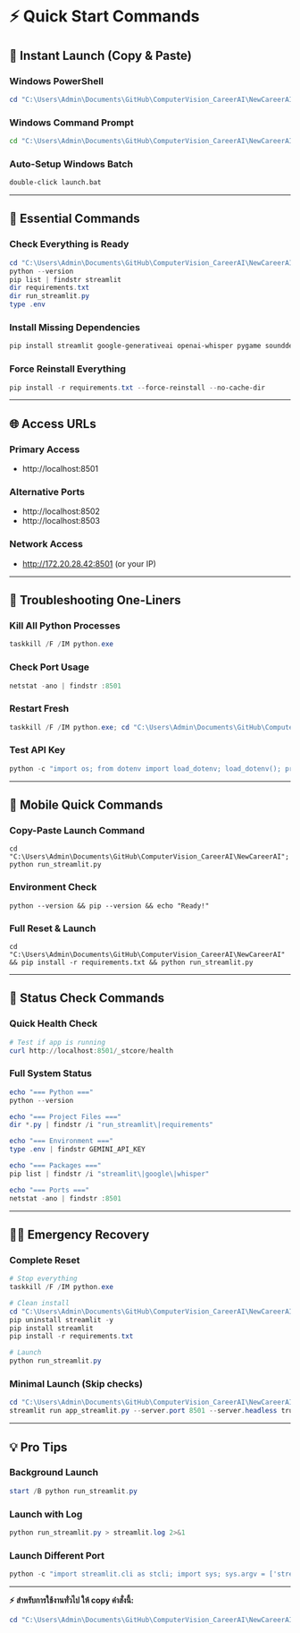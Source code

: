 # ⚡ Quick Start Commands

## 🚀 Instant Launch (Copy & Paste)

### Windows PowerShell
```powershell
cd "C:\Users\Admin\Documents\GitHub\ComputerVision_CareerAI\NewCareerAI"; python run_streamlit.py
```

### Windows Command Prompt
```cmd
cd "C:\Users\Admin\Documents\GitHub\ComputerVision_CareerAI\NewCareerAI" && python run_streamlit.py
```

### Auto-Setup Windows Batch
```cmd
double-click launch.bat
```

---

## 🎯 Essential Commands

### Check Everything is Ready
```powershell
cd "C:\Users\Admin\Documents\GitHub\ComputerVision_CareerAI\NewCareerAI"
python --version
pip list | findstr streamlit
dir requirements.txt
dir run_streamlit.py
type .env
```

### Install Missing Dependencies
```powershell
pip install streamlit google-generativeai openai-whisper pygame sounddevice python-dotenv
```

### Force Reinstall Everything
```powershell
pip install -r requirements.txt --force-reinstall --no-cache-dir
```

---

## 🌐 Access URLs

### Primary Access
- http://localhost:8501

### Alternative Ports
- http://localhost:8502
- http://localhost:8503

### Network Access
- http://172.20.28.42:8501 (or your IP)

---

## 🔧 Troubleshooting One-Liners

### Kill All Python Processes
```powershell
taskkill /F /IM python.exe
```

### Check Port Usage
```powershell
netstat -ano | findstr :8501
```

### Restart Fresh
```powershell
taskkill /F /IM python.exe; cd "C:\Users\Admin\Documents\GitHub\ComputerVision_CareerAI\NewCareerAI"; python run_streamlit.py
```

### Test API Key
```powershell
python -c "import os; from dotenv import load_dotenv; load_dotenv(); print('API Key:', os.getenv('GEMINI_API_KEY')[:10] + '...' if os.getenv('GEMINI_API_KEY') else 'Not found')"
```

---

## 📱 Mobile Quick Commands

### Copy-Paste Launch Command
```
cd "C:\Users\Admin\Documents\GitHub\ComputerVision_CareerAI\NewCareerAI"; python run_streamlit.py
```

### Environment Check
```
python --version && pip --version && echo "Ready!"
```

### Full Reset & Launch
```
cd "C:\Users\Admin\Documents\GitHub\ComputerVision_CareerAI\NewCareerAI" && pip install -r requirements.txt && python run_streamlit.py
```

---

## 🎨 Status Check Commands

### Quick Health Check
```powershell
# Test if app is running
curl http://localhost:8501/_stcore/health
```

### Full System Status
```powershell
echo "=== Python ==="
python --version

echo "=== Project Files ==="
dir *.py | findstr /i "run_streamlit\|requirements"

echo "=== Environment ==="
type .env | findstr GEMINI_API_KEY

echo "=== Packages ==="
pip list | findstr /i "streamlit\|google\|whisper"

echo "=== Ports ==="
netstat -ano | findstr :8501
```

---

## 🏃‍♂️ Emergency Recovery

### Complete Reset
```powershell
# Stop everything
taskkill /F /IM python.exe

# Clean install
cd "C:\Users\Admin\Documents\GitHub\ComputerVision_CareerAI\NewCareerAI"
pip uninstall streamlit -y
pip install streamlit
pip install -r requirements.txt

# Launch
python run_streamlit.py
```

### Minimal Launch (Skip checks)
```powershell
cd "C:\Users\Admin\Documents\GitHub\ComputerVision_CareerAI\NewCareerAI\frontend"
streamlit run app_streamlit.py --server.port 8501 --server.headless true
```

---

## 💡 Pro Tips

### Background Launch
```powershell
start /B python run_streamlit.py
```

### Launch with Log
```powershell
python run_streamlit.py > streamlit.log 2>&1
```

### Launch Different Port
```powershell
python -c "import streamlit.cli as stcli; import sys; sys.argv = ['streamlit', 'run', 'frontend/app_streamlit.py', '--server.port', '8502']; stcli.main()"
```

---

**⚡ สำหรับการใช้งานทั่วไป ให้ copy คำสั่งนี้:**
```powershell
cd "C:\Users\Admin\Documents\GitHub\ComputerVision_CareerAI\NewCareerAI"; python run_streamlit.py
```
